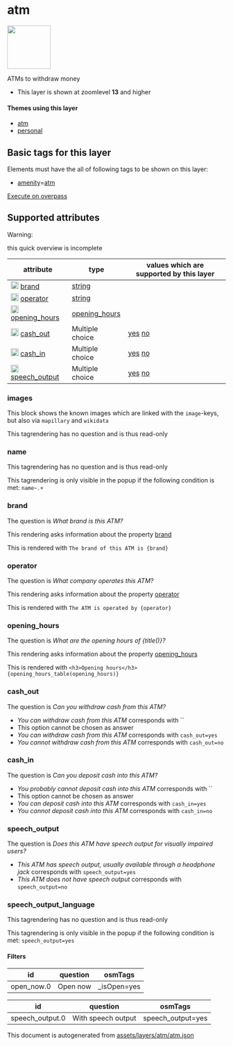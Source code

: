 [//]: # (WARNING: this file is automatically generated. Please find the sources at the bottom and edit those sources)

 atm 
=====



<img src='https://mapcomplete.osm.be/circle:white;./assets/layers/atm/atm.svg' height="100px"> 

ATMs to withdraw money






  - This layer is shown at zoomlevel **13** and higher




#### Themes using this layer 





  - [atm](https://mapcomplete.osm.be/atm)
  - [personal](https://mapcomplete.osm.be/personal)




 Basic tags for this layer 
---------------------------



Elements must have the all of following tags to be shown on this layer:



  - <a href='https://wiki.openstreetmap.org/wiki/Key:amenity' target='_blank'>amenity</a>=<a href='https://wiki.openstreetmap.org/wiki/Tag:amenity%3Datm' target='_blank'>atm</a>


[Execute on overpass](http://overpass-turbo.eu/?Q=%5Bout%3Ajson%5D%5Btimeout%3A90%5D%3B(%20%20%20%20nwr%5B%22amenity%22%3D%22atm%22%5D(%7B%7Bbbox%7D%7D)%3B%0A)%3Bout%20body%3B%3E%3Bout%20skel%20qt%3B)



 Supported attributes 
----------------------



Warning: 

this quick overview is incomplete



attribute | type | values which are supported by this layer
----------- | ------ | ------------------------------------------
[<img src='https://mapcomplete.osm.be/assets/svg/statistics.svg' height='18px'>](https://taginfo.openstreetmap.org/keys/brand#values) [brand](https://wiki.openstreetmap.org/wiki/Key:brand) | [string](../SpecialInputElements.md#string) | 
[<img src='https://mapcomplete.osm.be/assets/svg/statistics.svg' height='18px'>](https://taginfo.openstreetmap.org/keys/operator#values) [operator](https://wiki.openstreetmap.org/wiki/Key:operator) | [string](../SpecialInputElements.md#string) | 
[<img src='https://mapcomplete.osm.be/assets/svg/statistics.svg' height='18px'>](https://taginfo.openstreetmap.org/keys/opening_hours#values) [opening_hours](https://wiki.openstreetmap.org/wiki/Key:opening_hours) | [opening_hours](../SpecialInputElements.md#opening_hours) | 
[<img src='https://mapcomplete.osm.be/assets/svg/statistics.svg' height='18px'>](https://taginfo.openstreetmap.org/keys/cash_out#values) [cash_out](https://wiki.openstreetmap.org/wiki/Key:cash_out) | Multiple choice | [yes](https://wiki.openstreetmap.org/wiki/Tag:cash_out%3Dyes) [no](https://wiki.openstreetmap.org/wiki/Tag:cash_out%3Dno)
[<img src='https://mapcomplete.osm.be/assets/svg/statistics.svg' height='18px'>](https://taginfo.openstreetmap.org/keys/cash_in#values) [cash_in](https://wiki.openstreetmap.org/wiki/Key:cash_in) | Multiple choice | [yes](https://wiki.openstreetmap.org/wiki/Tag:cash_in%3Dyes) [no](https://wiki.openstreetmap.org/wiki/Tag:cash_in%3Dno)
[<img src='https://mapcomplete.osm.be/assets/svg/statistics.svg' height='18px'>](https://taginfo.openstreetmap.org/keys/speech_output#values) [speech_output](https://wiki.openstreetmap.org/wiki/Key:speech_output) | Multiple choice | [yes](https://wiki.openstreetmap.org/wiki/Tag:speech_output%3Dyes) [no](https://wiki.openstreetmap.org/wiki/Tag:speech_output%3Dno)




### images 



This block shows the known images which are linked with the `image`-keys, but also via `mapillary` and `wikidata`

This tagrendering has no question and is thus read-only





### name 



This tagrendering has no question and is thus read-only



This tagrendering is only visible in the popup if the following condition is met: `name~.+`



### brand 



The question is  *What brand is this ATM?*

This rendering asks information about the property  [brand](https://wiki.openstreetmap.org/wiki/Key:brand) 

This is rendered with  `The brand of this ATM is {brand}`





### operator 



The question is  *What company operates this ATM?*

This rendering asks information about the property  [operator](https://wiki.openstreetmap.org/wiki/Key:operator) 

This is rendered with  `The ATM is operated by {operator}`





### opening_hours 



The question is  *What are the opening hours of {title()}?*

This rendering asks information about the property  [opening_hours](https://wiki.openstreetmap.org/wiki/Key:opening_hours) 

This is rendered with  `<h3>Opening hours</h3>{opening_hours_table(opening_hours)}`





### cash_out 



The question is  *Can you withdraw cash from this ATM?*





  - *You can withdraw cash from this ATM*  corresponds with  ``
  - This option cannot be chosen as answer
  - *You can withdraw cash from this ATM*  corresponds with  `cash_out=yes`
  - *You cannot withdraw cash from this ATM*  corresponds with  `cash_out=no`




### cash_in 



The question is  *Can you deposit cash into this ATM?*





  - *You probably cannot deposit cash into this ATM*  corresponds with  ``
  - This option cannot be chosen as answer
  - *You can deposit cash into this ATM*  corresponds with  `cash_in=yes`
  - *You cannot deposit cash into this ATM*  corresponds with  `cash_in=no`




### speech_output 



The question is  *Does this ATM have speech output for visually impaired users?*





  - *This ATM has speech output, usually available through a headphone jack*  corresponds with  `speech_output=yes`
  - *This ATM does not have speech output*  corresponds with  `speech_output=no`




### speech_output_language 



This tagrendering has no question and is thus read-only



This tagrendering is only visible in the popup if the following condition is met: `speech_output=yes`



#### Filters 





id | question | osmTags
---- | ---------- | ---------
open_now.0 | Open now | _isOpen=yes




id | question | osmTags
---- | ---------- | ---------
speech_output.0 | With speech output | speech_output=yes
 

This document is autogenerated from [assets/layers/atm/atm.json](https://github.com/pietervdvn/MapComplete/blob/develop/assets/layers/atm/atm.json)
